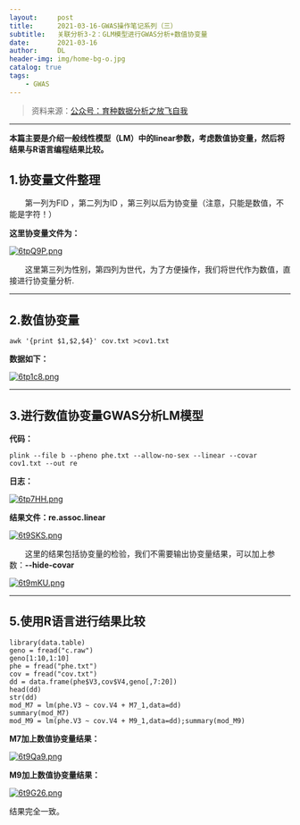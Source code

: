 ```yaml
---
layout:     post
title:      2021-03-16-GWAS操作笔记系列（三）
subtitle:   关联分析3-2：GLM模型进行GWAS分析+数值协变量
date:       2021-03-16
author:     DL
header-img: img/home-bg-o.jpg
catalog: true
tags:
    - GWAS
---
```


> 资料来源：[公众号：育种数据分析之放飞自我](https://mp.weixin.qq.com/mp/appmsgalbum?action=getalbum&__biz=MzI0MTIzNjYwNQ==&scene=1&album_id=1336983097581207553&count=3&uin=&key=&devicetype=Windows+10+x64&version=6302012c&lang=zh_CN&ascene=1&fontgear=2)

---

**本篇主要是介绍一般线性模型（LM）中的linear参数，考虑数值协变量，然后将结果与R语言编程结果比较。**

## 1.协变量文件整理

&emsp;&emsp;第一列为FID ，第二列为ID ，第三列以后为协变量（注意，只能是数值，不能是字符！）

**这里协变量文件为：**

[![6tpQ9P.png](https://s3.ax1x.com/2021/03/11/6tpQ9P.png)](https://imgtu.com/i/6tpQ9P)

&emsp;&emsp;这里第三列为性别，第四列为世代，为了方便操作，我们将世代作为数值，直接进行协变量分析.

---

## 2.数值协变量

```
awk '{print $1,$2,$4}' cov.txt >cov1.txt 
```

**数据如下：**

[![6tp1c8.png](https://s3.ax1x.com/2021/03/11/6tp1c8.png)](https://imgtu.com/i/6tp1c8)

---

## 3.进行数值协变量GWAS分析LM模型

**代码：**

```
plink --file b --pheno phe.txt --allow-no-sex --linear --covar cov1.txt --out re
```

**日志：**

[![6tp7HH.png](https://s3.ax1x.com/2021/03/11/6tp7HH.png)](https://imgtu.com/i/6tp7HH)

**结果文件：re.assoc.linear**

[![6t9SKS.png](https://s3.ax1x.com/2021/03/11/6t9SKS.png)](https://imgtu.com/i/6t9SKS)

&emsp;&emsp;这里的结果包括协变量的检验，我们不需要输出协变量结果，可以加上参数：**--hide-covar**

[![6t9mKU.png](https://s3.ax1x.com/2021/03/11/6t9mKU.png)](https://imgtu.com/i/6t9mKU)

---

## 5.使用R语言进行结果比较

```
library(data.table)
geno = fread("c.raw")
geno[1:10,1:10]
phe = fread("phe.txt")
cov = fread("cov.txt")
dd = data.frame(phe$V3,cov$V4,geno[,7:20])
head(dd)
str(dd)
mod_M7 = lm(phe.V3 ~ cov.V4 + M7_1,data=dd)
summary(mod_M7)
mod_M9 = lm(phe.V3 ~ cov.V4 + M9_1,data=dd);summary(mod_M9)
```

**M7加上数值协变量结果：**

[![6t9Qa9.png](https://s3.ax1x.com/2021/03/11/6t9Qa9.png)](https://imgtu.com/i/6t9Qa9)

**M9加上数值协变量结果：**

[![6t9G26.png](https://s3.ax1x.com/2021/03/11/6t9G26.png)](https://imgtu.com/i/6t9G26)

结果完全一致。
